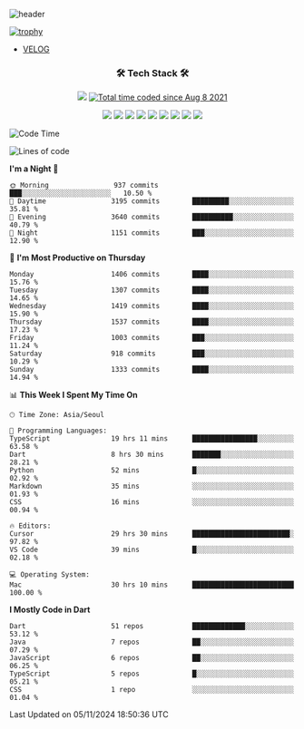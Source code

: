 <!--
**Ohgyuchan/Ohgyuchan** is a ✨ _special_ ✨ repository because its `README.md` (this file) appears on your GitHub profile.

Here are some ideas to get you started:

- 🔭 I’m currently working on ...
- 🌱 I’m currently learning ...
- 👯 I’m looking to collaborate on ...
- 🤔 I’m looking for help with ...
- 💬 Ask me about ...
- 📫 How to reach me: ...
- 😄 Pronouns: ...
- ⚡ Fun fact: ...
-->
![header](https://capsule-render.vercel.app/api?type=soft&color=auto&height=150&section=header&text=Ohgyuchan&fontSize=80&animation=twinkling)

[![trophy](https://github-profile-trophy.vercel.app/?username=Ohgyuchan&column=-1)](https://github.com/ryo-ma/github-profile-trophy)

<!-- ### Hi there 👋 -->
  * [VELOG](https://velog.io/@terman)



<h3 align="center"><b>🛠 Tech Stack 🛠</b></h3>

<p align="center">
<a href="https://hits.seeyoufarm.com"><img src="https://hits.seeyoufarm.com/api/count/incr/badge.svg?url=https%3A%2F%2Fgithub.com%2FOhgyuchan&count_bg=%2379C83D&title_bg=%23555555&icon=&icon_color=%23E7E7E7&title=visitors+%F0%9F%99%8C&edge_flat=false"/></a> <a href="https://wakatime.com/@9d35e6a9-2400-4e9b-b741-9597e6de1373"><img src="https://wakatime.com/badge/user/9d35e6a9-2400-4e9b-b741-9597e6de1373.svg" alt="Total time coded since Aug 8 2021" /></a></p>


<p align="center">
<img src="https://img.shields.io/badge/HTML5-E34F26?style=flat-square&logo=HTML5&logoColor=white"/></a>
<img src="https://img.shields.io/badge/CSS3-1572B6?style=flat-square&logo=CSS3&logoColor=white"/></a>
<img src="https://img.shields.io/badge/JavaScript-F7DF1E?style=flat-square&logo=JavaScript&logoColor=white"/></a>
<!-- <img src="https://img.shields.io/badge/Node.js-339933?style=flat-square&logo=Node.js&logoColor=white"/></a> &nbsp -->
<img src="https://img.shields.io/badge/Android-3DDC84?style=flat-square&logo=Android&logoColor=white"/></a> 
<img src="https://img.shields.io/badge/Flutter-02569B?style=flat-square&logo=Flutter&logoColor=white"></a> 
<img src="https://img.shields.io/badge/Dart-0175C2?style=flat-square&logo=Dart&logoColor=white"></a> 
<!-- <img src="https://img.shields.io/badge/R-0175C2?style=flat-square&logo=R&logoColor=white"></a> &nbsp -->
<!-- <img src="https://img.shields.io/badge/MongoDB-47A248?style=flat-square&logo=MongoDB&logoColor=white"/></a> &nbsp -->
<!-- <img src="https://img.shields.io/badge/MySQL-4479A1?style=flat-square&logo=MySQL&logoColor=white"/></a> &nbsp -->
<img src="https://img.shields.io/badge/c++-00599C?style=flat-square&logo=c%2B%2B&logoColor=white"/></a> 
<img src="https://img.shields.io/badge/python-0175C2?style=flat-square&logo=python&logoColor=white"></a> 
<img src="https://img.shields.io/badge/github-181717?style=flat-square&logo=github&logoColor=white"></a> 
<!-- <img src="https://img.shields.io/badge/unity-FCC624?style=flat-square&logo=unity&logoColor=black"></a>  -->
<!-- <img src="https://img.shields.io/badge/Amazon AWS-232F3E?style=flat-square&logo=Amazon%20AWS&logoColor=white"/></a> &nbsp -->
</p></b>

<!-- <h3 align="center"><b>⚡️ Stats ⚡️</b></h3> -->

<!-- ![Terman's GitHub stats](https://github-readme-stats.vercel.app/api?username=Ohgyuchan&count_private=true&show_icons=true&theme=buefy) -->
  
<!--START_SECTION:waka-->
![Code Time](http://img.shields.io/badge/Code%20Time-2%2C308%20hrs%2055%20mins-blue)

![Lines of code](https://img.shields.io/badge/From%20Hello%20World%20I%27ve%20Written-30.4%20million%20lines%20of%20code-blue)

**I'm a Night 🦉** 

```text
🌞 Morning                937 commits         ███░░░░░░░░░░░░░░░░░░░░░░   10.50 % 
🌆 Daytime                3195 commits        █████████░░░░░░░░░░░░░░░░   35.81 % 
🌃 Evening                3640 commits        ██████████░░░░░░░░░░░░░░░   40.79 % 
🌙 Night                  1151 commits        ███░░░░░░░░░░░░░░░░░░░░░░   12.90 % 
```
📅 **I'm Most Productive on Thursday** 

```text
Monday                   1406 commits        ████░░░░░░░░░░░░░░░░░░░░░   15.76 % 
Tuesday                  1307 commits        ████░░░░░░░░░░░░░░░░░░░░░   14.65 % 
Wednesday                1419 commits        ████░░░░░░░░░░░░░░░░░░░░░   15.90 % 
Thursday                 1537 commits        ████░░░░░░░░░░░░░░░░░░░░░   17.23 % 
Friday                   1003 commits        ███░░░░░░░░░░░░░░░░░░░░░░   11.24 % 
Saturday                 918 commits         ███░░░░░░░░░░░░░░░░░░░░░░   10.29 % 
Sunday                   1333 commits        ████░░░░░░░░░░░░░░░░░░░░░   14.94 % 
```


📊 **This Week I Spent My Time On** 

```text
🕑︎ Time Zone: Asia/Seoul

💬 Programming Languages: 
TypeScript               19 hrs 11 mins      ████████████████░░░░░░░░░   63.58 % 
Dart                     8 hrs 30 mins       ███████░░░░░░░░░░░░░░░░░░   28.21 % 
Python                   52 mins             █░░░░░░░░░░░░░░░░░░░░░░░░   02.92 % 
Markdown                 35 mins             ░░░░░░░░░░░░░░░░░░░░░░░░░   01.93 % 
CSS                      16 mins             ░░░░░░░░░░░░░░░░░░░░░░░░░   00.94 % 

🔥 Editors: 
Cursor                   29 hrs 30 mins      ████████████████████████░   97.82 % 
VS Code                  39 mins             █░░░░░░░░░░░░░░░░░░░░░░░░   02.18 % 

💻 Operating System: 
Mac                      30 hrs 10 mins      █████████████████████████   100.00 % 
```

**I Mostly Code in Dart** 

```text
Dart                     51 repos            █████████████░░░░░░░░░░░░   53.12 % 
Java                     7 repos             ██░░░░░░░░░░░░░░░░░░░░░░░   07.29 % 
JavaScript               6 repos             ██░░░░░░░░░░░░░░░░░░░░░░░   06.25 % 
TypeScript               5 repos             █░░░░░░░░░░░░░░░░░░░░░░░░   05.21 % 
CSS                      1 repo              ░░░░░░░░░░░░░░░░░░░░░░░░░   01.04 % 
```




 Last Updated on 05/11/2024 18:50:36 UTC
<!--END_SECTION:waka-->
